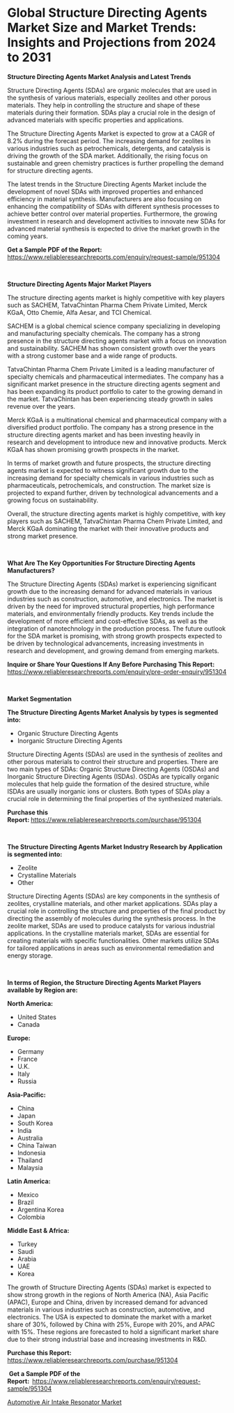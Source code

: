 <p><h1>Global Structure Directing Agents Market Size and Market Trends: Insights and Projections from 2024 to 2031</h1></p><p><strong>Structure Directing Agents Market Analysis and Latest Trends</strong></p>
<p><p>Structure Directing Agents (SDAs) are organic molecules that are used in the synthesis of various materials, especially zeolites and other porous materials. They help in controlling the structure and shape of these materials during their formation. SDAs play a crucial role in the design of advanced materials with specific properties and applications.</p><p>The Structure Directing Agents Market is expected to grow at a CAGR of 8.2% during the forecast period. The increasing demand for zeolites in various industries such as petrochemicals, detergents, and catalysis is driving the growth of the SDA market. Additionally, the rising focus on sustainable and green chemistry practices is further propelling the demand for structure directing agents.</p><p>The latest trends in the Structure Directing Agents Market include the development of novel SDAs with improved properties and enhanced efficiency in material synthesis. Manufacturers are also focusing on enhancing the compatibility of SDAs with different synthesis processes to achieve better control over material properties. Furthermore, the growing investment in research and development activities to innovate new SDAs for advanced material synthesis is expected to drive the market growth in the coming years.</p></p>
<p><strong>Get a Sample PDF of the Report:&nbsp;</strong> <a href="https://www.reliableresearchreports.com/enquiry/request-sample/951304">https://www.reliableresearchreports.com/enquiry/request-sample/951304</a></p>
<p>&nbsp;</p>
<p><strong>Structure Directing Agents Major Market Players</strong></p>
<p><p>The structure directing agents market is highly competitive with key players such as SACHEM, TatvaChintan Pharma Chem Private Limited, Merck KGaA, Otto Chemie, Alfa Aesar, and TCI Chemical. </p><p>SACHEM is a global chemical science company specializing in developing and manufacturing specialty chemicals. The company has a strong presence in the structure directing agents market with a focus on innovation and sustainability. SACHEM has shown consistent growth over the years with a strong customer base and a wide range of products.</p><p>TatvaChintan Pharma Chem Private Limited is a leading manufacturer of specialty chemicals and pharmaceutical intermediates. The company has a significant market presence in the structure directing agents segment and has been expanding its product portfolio to cater to the growing demand in the market. TatvaChintan has been experiencing steady growth in sales revenue over the years.</p><p>Merck KGaA is a multinational chemical and pharmaceutical company with a diversified product portfolio. The company has a strong presence in the structure directing agents market and has been investing heavily in research and development to introduce new and innovative products. Merck KGaA has shown promising growth prospects in the market.</p><p>In terms of market growth and future prospects, the structure directing agents market is expected to witness significant growth due to the increasing demand for specialty chemicals in various industries such as pharmaceuticals, petrochemicals, and construction. The market size is projected to expand further, driven by technological advancements and a growing focus on sustainability.</p><p>Overall, the structure directing agents market is highly competitive, with key players such as SACHEM, TatvaChintan Pharma Chem Private Limited, and Merck KGaA dominating the market with their innovative products and strong market presence.</p></p>
<p>&nbsp;</p>
<p><strong>What Are The Key Opportunities For Structure Directing Agents Manufacturers?</strong></p>
<p><p>The Structure Directing Agents (SDAs) market is experiencing significant growth due to the increasing demand for advanced materials in various industries such as construction, automotive, and electronics. The market is driven by the need for improved structural properties, high performance materials, and environmentally friendly products. Key trends include the development of more efficient and cost-effective SDAs, as well as the integration of nanotechnology in the production process. The future outlook for the SDA market is promising, with strong growth prospects expected to be driven by technological advancements, increasing investments in research and development, and growing demand from emerging markets.</p></p>
<p><strong>Inquire or Share Your Questions If Any Before Purchasing This Report:</strong> <a href="https://www.reliableresearchreports.com/enquiry/pre-order-enquiry/951304">https://www.reliableresearchreports.com/enquiry/pre-order-enquiry/951304</a></p>
<p>&nbsp;</p>
<p><strong>Market Segmentation</strong></p>
<p><strong>The Structure Directing Agents Market Analysis by types is segmented into:</strong></p>
<p><ul><li>Organic Structure Directing Agents</li><li>Inorganic Structure Directing Agents</li></ul></p>
<p><p>Structure Directing Agents (SDAs) are used in the synthesis of zeolites and other porous materials to control their structure and properties. There are two main types of SDAs: Organic Structure Directing Agents (OSDAs) and Inorganic Structure Directing Agents (ISDAs). OSDAs are typically organic molecules that help guide the formation of the desired structure, while ISDAs are usually inorganic ions or clusters. Both types of SDAs play a crucial role in determining the final properties of the synthesized materials.</p></p>
<p><strong>Purchase this Report:&nbsp;</strong><a href="https://www.reliableresearchreports.com/purchase/951304">https://www.reliableresearchreports.com/purchase/951304</a></p>
<p>&nbsp;</p>
<p><strong>The Structure Directing Agents Market Industry Research by Application is segmented into:</strong></p>
<p><ul><li>Zeolite</li><li>Crystalline Materials</li><li>Other</li></ul></p>
<p><p>Structure Directing Agents (SDAs) are key components in the synthesis of zeolites, crystalline materials, and other market applications. SDAs play a crucial role in controlling the structure and properties of the final product by directing the assembly of molecules during the synthesis process. In the zeolite market, SDAs are used to produce catalysts for various industrial applications. In the crystalline materials market, SDAs are essential for creating materials with specific functionalities. Other markets utilize SDAs for tailored applications in areas such as environmental remediation and energy storage.</p></p>
<p>&nbsp;</p>
<p><strong>In terms of Region, the Structure Directing Agents Market Players available by Region are:</strong></p>
<p>
    <p> <strong> North America: </strong>
        <ul>
            <li>United States</li>
            <li>Canada</li>
        </ul>
        </p> 
    <p> <strong> Europe: </strong>
        <ul>
            <li>Germany</li>
            <li>France</li>
            <li>U.K.</li>
            <li>Italy</li>
            <li>Russia</li>
        </ul>
        </p> 
    <p> <strong> Asia-Pacific: </strong>
        <ul>
            <li>China</li>
            <li>Japan</li>
            <li>South Korea</li>
            <li>India</li>
            <li>Australia</li>
            <li>China Taiwan</li>
            <li>Indonesia</li>
            <li>Thailand</li>
            <li>Malaysia</li>
        </ul>
        </p> 
    <p> <strong> Latin America: </strong>
        <ul>
            <li>Mexico</li>
            <li>Brazil</li>
            <li>Argentina Korea</li>
            <li>Colombia</li>
        </ul>
        </p> 
    <p> <strong> Middle East & Africa: </strong>
        <ul>
            <li>Turkey</li>
            <li>Saudi</li>
            <li>Arabia</li>
            <li>UAE</li>
            <li>Korea</li>
        </ul>
    </p>
    </p>
<p><p>The growth of Structure Directing Agents (SDAs) market is expected to show strong growth in the regions of North America (NA), Asia Pacific (APAC), Europe and China, driven by increased demand for advanced materials in various industries such as construction, automotive, and electronics. The USA is expected to dominate the market with a market share of 30%, followed by China with 25%, Europe with 20%, and APAC with 15%. These regions are forecasted to hold a significant market share due to their strong industrial base and increasing investments in R&D.</p></p>
<p><strong>Purchase this Report: </strong><a href="https://www.reliableresearchreports.com/purchase/951304">https://www.reliableresearchreports.com/purchase/951304</a></p>
<p>&nbsp;<strong>Get a Sample PDF of the Report:&nbsp;&nbsp;</strong><a href="https://www.reliableresearchreports.com/enquiry/request-sample/951304">https://www.reliableresearchreports.com/enquiry/request-sample/951304</a></p>
<p><strong></strong></p>
<p><p><a href="https://nifty-kite-d51.notion.site/Global-Automotive-Air-Intake-Resonator-Market-Size-and-Market-Trends-Insights-and-Projections-from--3fbe820d6bf345ddbaf8091de8c5196d">Automotive Air Intake Resonator Market</a></p></p>